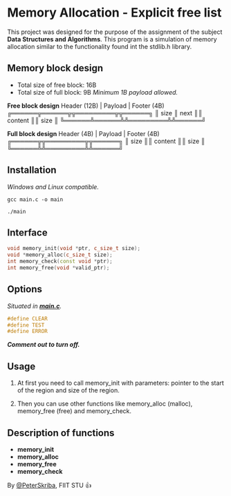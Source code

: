 # Memory Allocation - Explicit free list

This project was designed for the purpose of the assignment of the subject **Data Structures and Algorithms**.
This program is a simulation of memory allocation similar to the functionality found int the stdlib.h library.

## Memory block design

- Total size of free block: 16B
- Total size of full block: 9B
  _Minimum 1B payload allowed._

**Free block design**
Header (12B) | Payload | Footer (4B)
╔══════╦══════╦╦═════════╦╦══════╗
║ size ║ next ║║ content ║║ size ║
╚══════╩══════╩╩═════════╩╩══════╝

**Full block design**
Header (4B) | Payload | Footer (4B)
╔══════╦╦═════════╦╦══════╗
║ size ║║ content ║║ size ║
╚══════╩╩═════════╩╩══════╝

## Installation

_Windows and Linux compatible._

```console
gcc main.c -o main
```

```console
./main
```

## Interface

```C++
void memory_init(void *ptr, c_size_t size);
void *memory_alloc(c_size_t size);
int memory_check(const void *ptr);
int memory_free(void *valid_ptr);
```

## Options

_Situated in [**main.c**](main.c)._

```C++
#define CLEAR
#define TEST
#define ERROR
```

**_Comment out to turn off._**

## Usage

1. At first you need to call memory_init with parameters: pointer to the start of the region and size of the region.

2. Then you can use other functions like memory_alloc (malloc), memory_free (free) and memory_check.

## Description of functions

- **memory_init**
- **memory_alloc**
- **memory_free**
- **memory_check**

By [@PeterSkriba](https://github.com/PeterSkriba), FIIT STU :+1:
